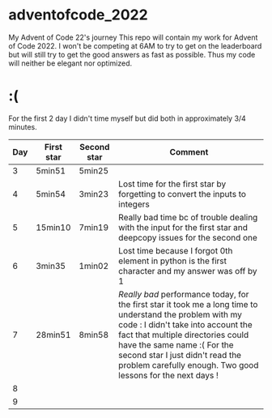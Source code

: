 # adventofcode_2022
My Advent of Code 22's journey
This repo will contain my work for Advent of Code 2022. I won't be competing at 6AM to try to get on the leaderboard but will still try to get the good answers as fast as possible. Thus my code will neither be elegant nor optimized.

# :(

For the first 2 day I didn't time myself but did both in approximately 3/4 minutes.

| Day | First star | Second star | Comment |
|---|---|---|---|
| 3 | 5min51 | 5min25 |  |
| 4 | 5min54 | 3min23 | Lost time for the first star by forgetting to convert the inputs to integers |
| 5 | 15min10 | 7min19 | Really bad time bc of trouble dealing with the input for the first star and deepcopy issues for the second one |
| 6 | 3min35 | 1min02 | Lost time because I forgot 0th element in python is the first character and my answer was off by 1 |
| 7 | 28min51 | 8min58 | *Really bad* performance today, for the first star it took me a long time to understand the problem with my code : I didn't take into account the fact that multiple directories could have the same name :( For the second star I just didn't read the problem carefully enough. Two good lessons for the next days ! |
| 8 |  |  |  |
| 9 |  |  |  |

